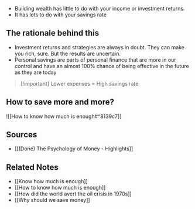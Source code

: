 - Building wealth has little to do with your income or investment returns.
- It has lots to do with your savings rate

## The rationale behind this
- Investment returns and strategies are always in doubt. They can make you rich, sure. But the results are uncertain.
- Personal savings are parts of personal finance that are more in our control and have an almost 100% chance of being effective in the future as they are today

> [!important] Lower expenses = High savings rate

## How to save more and more?
![[How to know how much is enough#^8139c7]]

## Sources
- [[(Done) The Psychology of Money - Highlights]]

## Related Notes
- [[Know how much is enough]]
- [[How to know how much is enough]]
- [[How did the world avert the oil crisis in 1970s]]
- [[Why should we save money]]